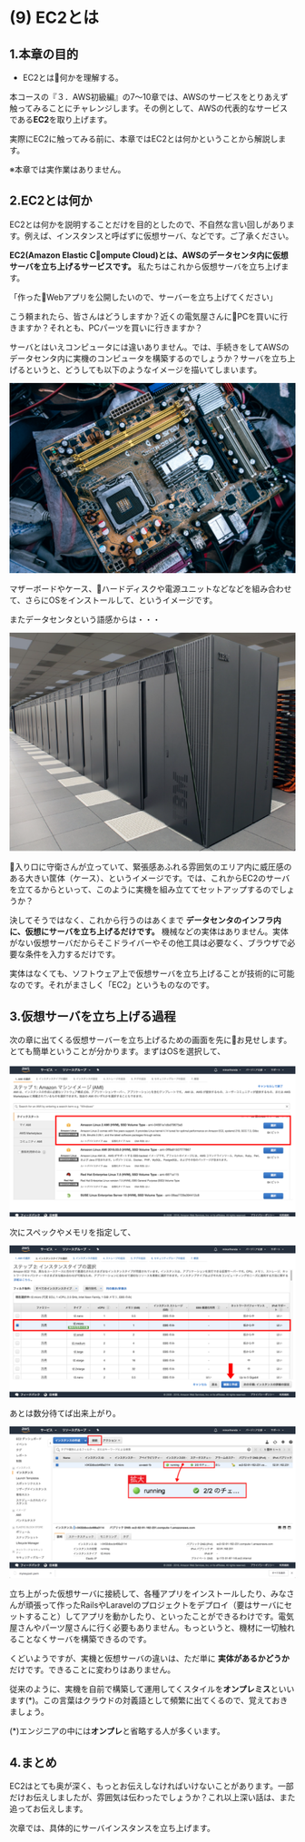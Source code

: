 # (9) EC2とは

## 1.本章の目的

- EC2とは何かを理解する。

  
本コースの『３．AWS初級編』の7〜10章では、AWSのサービスをとりあえず触ってみることにチャレンジします。その例として、AWSの代表的なサービスである**EC2**を取り上げます。

実際にEC2に触ってみる前に、本章ではEC2とは何かということから解説します。 

※本章では実作業はありません。

## 2.EC2とは何か

EC2とは何かを説明することだけを目的としたので、不自然な言い回しがあります。例えば、インスタンスと呼ばずに仮想サーバ、などです。ご了承ください。

**EC2(Amazon Elastic Compute Cloud)とは、AWSのデータセンタ内に仮想サーバを立ち上げるサービスです。** 私たちはこれから仮想サーバを立ち上げます。

「作ったWebアプリを公開したいので、サーバーを立ち上げてください」

こう頼まれたら、皆さんはどうしますか？近くの電気屋さんにPCを買いに行きますか？それとも、PCパーツを買いに行きますか？

サーバとはいえコンピュータには違いありません。では、手続きをしてAWSのデータセンタ内に実機のコンピュータを構築するのでしょうか？サーバを立ち上げるというと、どうしても以下のようなイメージを描いてしまいます。

![図9-01. サーバを立てるというと・・・(1)](9-01.png)

マザーボードやケース、ハードディスクや電源ユニットなどなどを組み合わせて、さらにOSをインストールして、というイメージです。

またデータセンタという語感からは・・・

![図9-02. サーバを立てるというと・・・(2)](9-02.png)

入り口に守衛さんが立っていて、緊張感あふれる雰囲気のエリア内に威圧感のある大きい筐体（ケース）、というイメージです。では、これからEC2のサーバを立てるからといって、このように実機を組み立ててセットアップするのでしょうか？

決してそうではなく、これから行うのはあくまで **データセンタのインフラ内に、仮想にサーバを立ち上げるだけです。** 機械などの実体はありません。実体がない仮想サーバだからそこドライバーやその他工具は必要なく、ブラウザで必要な条件を入力するだけです。

実体はなくても、ソフトウェア上で仮想サーバを立ち上げることが技術的に可能なのです。それがまさしく「EC2」というものなのです。

## 3.仮想サーバを立ち上げる過程

次の章に出てくる仮想サーバーを立ち上げるための画面を先にお見せします。とても簡単ということが分かります。まずはOSを選択して、

![図10-04. ステップ1:Amazon マシンイメージ(AMI)](10-04.png)

次にスペックやメモリを指定して、

![図10-05. ステップ 2: インスタンスタイプの選択](10-05.png)

あとは数分待てば出来上がり。

![図10-11. 実行中のインスタンス一覧](10-11.png)

立ち上がった仮想サーバに接続して、各種アプリをインストールしたり、みなさんが頑張って作ったRailsやLaravelのプロジェクトをデプロイ（要はサーバにセットすること）してアプリを動かしたり、といったことができるわけです。電気屋さんやパーツ屋さんに行く必要もありません。もっというと、機材に一切触れることなくサーバを構築できるのです。

くどいようですが、実機と仮想サーバの違いは、ただ単に **実体があるかどうか** だけです。できることに変わりはありません。

従来のように、実機を自前で構築して運用してくスタイルを**オンプレミス**といいます(*)。この言葉はクラウドの対義語として頻繁に出てくるので、覚えておきましょう。

(*)エンジニアの中には**オンプレ**と省略する人が多くいます。

## 4.まとめ

EC2はとても奥が深く、もっとお伝えしなければいけないことがあります。一部だけお伝えしましたが、雰囲気は伝わったでしょうか？これ以上深い話は、また追ってお伝えします。

次章では、具体的にサーバインスタンスを立ち上げます。

